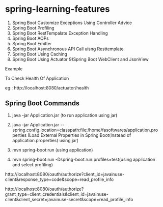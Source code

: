 # spring-learning-features

1) Spring Boot Customize Exceptions Using Controller Advice
2) Spring Boot Profiling
3) Spring Boot RestTempalate Exception Handling
4) Spring Boot AOPs
5) Spring Boot Emitter
6) Spring Boot Asynchronous API Call uisng Resttemplate
7) Spring Boot Using Caching
8) Spring Boot Using Actuator
9)Spring Boot WebClient and JsonView


Example 

To Check Health Of Application

eg : http://localhost:8080/actuator/health


Spring Boot Commands
-----------------------------------------------------------------------------

1) java -jar Application.jar (to run application using jar)

2) java -jar Application.jar --spring.config.location=classpath:file:/home/fasoftwares/application.properties (Load External Properties in Spring Boot(Instead of application.properties) using jar)

3) mvn spring-boot:run (using application)

4) mvn spring-boot:run -Dspring-boot.run.profiles=test(using application and select profiling)



http://localhost:8080/oauth/authorize?client_id=javainuse-client&response_type=code&scope=read_profile_info

http://localhost:8080/oauth/authorize?grant_type=client_credentials&client_id=javainuse-client&client_secret=javainuse-secret&scope=read_profile_info 
